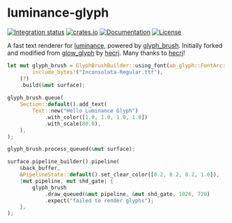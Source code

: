 
# luminance-glyph

[![Integration status](https://github.com/JohnDoneth/luminance-glyph/workflows/Integration/badge.svg)](https://github.com/JohnDoneth/luminance-glyph/actions)
[![crates.io](https://img.shields.io/crates/v/luminance-glyph.svg)](https://crates.io/crates/luminance-glyph)
[![Documentation](https://docs.rs/luminance-glyph/badge.svg)](https://docs.rs/luminance-glyph)
[![License](https://img.shields.io/crates/l/luminance-glyph.svg)](https://github.com/JohnDoneth/luminance-glyph/blob/master/LICENSE)

A fast text renderer for [luminance](https://github.com/phaazon/luminance-rs), powered by [glyph_brush](https://github.com/alexheretic/glyph-brush/tree/master/glyph-brush). Initially forked and modified from [glow_glyph](https://github.com/hecrj/glow_glyph) by [hecrj](https://github.com/hecrj). Many thanks to [hecrj](https://github.com/hecrj)!

```rust
let mut glyph_brush = GlyphBrushBuilder::using_font(ab_glyph::FontArc::try_from_slice(
        include_bytes!("Inconsolata-Regular.ttf"),
    )?)
    .build(&mut surface);
    
glyph_brush.queue(
    Section::default().add_text(
        Text::new("Hello Luminance Glyph")
            .with_color([1.0, 1.0, 1.0, 1.0])
            .with_scale(80.0),
    ),
);

glyph_brush.process_queued(&mut surface);

surface.pipeline_builder().pipeline(
    &back_buffer,
    &PipelineState::default().set_clear_color([0.2, 0.2, 0.2, 1.0]),
    |mut pipeline, mut shd_gate| {
        glyph_brush
            .draw_queued(&mut pipeline, &mut shd_gate, 1024, 720)
            .expect("failed to render glyphs");
    },
);
```

